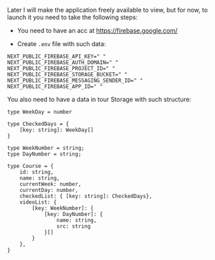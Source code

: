 Later I will make the application freely available to view, but for now, to launch it you need to take the following steps:

- You need to have an acc at https://firebase.google.com/

- Create `.env` file with such data:

```
NEXT_PUBLIC_FIREBASE_API_KEY=" "
NEXT_PUBLIC_FIREBASE_AUTH_DOMAIN=" "
NEXT_PUBLIC_FIREBASE_PROJECT_ID=" "
NEXT_PUBLIC_FIREBASE_STORAGE_BUCKET=" "
NEXT_PUBLIC_FIREBASE_MESSAGING_SENDER_ID=" "
NEXT_PUBLIC_FIREBASE_APP_ID=" "
```

You also need to have a data in tour Storage with such structure:

```
type WeekDay = number

type CheckedDays = {
    [key: string]: WeekDay[]
}

type WeekNumber = string;
type DayNumber = string;

type Course = {
    id: string,
    name: string,
    currentWeek: number,
    currentDay: number,
    checkedList: { [key: string]: CheckedDays},
    videoList: {
        [key: WeekNumber]: {
            [key: DayNumber]: {
                name: string,
                src: string
            }[]
        }
    },
}
```
